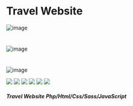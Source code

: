 # Travel Website
![image](https://github.com/JhonnFy/Travel-Website/assets/97255802/70a86c0e-2f1c-4232-818f-18477fec97ad)
#
![image](https://github.com/JhonnFy/Travel-Website/assets/97255802/d0b3b9da-bc9b-4ec6-afa0-76fa6ad01258)
#
![image](https://github.com/JhonnFy/Travel-Website/assets/97255802/869d4ceb-718d-4804-a9fc-5643312fb19d)

![](https://img.shields.io/github/stars/pandao/editor.md.svg) ![](https://img.shields.io/github/forks/pandao/editor.md.svg) ![](https://img.shields.io/github/tag/pandao/editor.md.svg) ![](https://img.shields.io/github/release/pandao/editor.md.svg) ![](https://img.shields.io/github/issues/pandao/editor.md.svg) ![](https://img.shields.io/bower/v/editor.md.svg)
##### Travel Website Php/Html/Css/Sass/JavaScript
